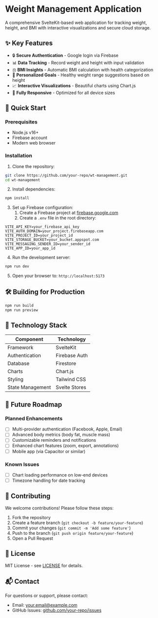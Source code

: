 # Weight Management Application

A comprehensive SvelteKit-based web application for tracking weight, height, and BMI with interactive visualizations and secure cloud storage.

## ✨ Key Features

- 🔒 **Secure Authentication** - Google login via Firebase
- 📊 **Data Tracking** - Record weight and height with input validation
- ⚖️ **BMI Insights** - Automatic BMI calculation with health categorization
- 🎯 **Personalized Goals** - Healthy weight range suggestions based on height
- 📈 **Interactive Visualizations** - Beautiful charts using Chart.js
- 📱 **Fully Responsive** - Optimized for all device sizes

## 🚀 Quick Start

### Prerequisites
- Node.js v16+
- Firebase account
- Modern web browser

### Installation

1. Clone the repository:
```bash
git clone https://github.com/your-repo/wt-management.git
cd wt-management
```

2. Install dependencies:
```bash
npm install
```

3. Set up Firebase configuration:
   1. Create a Firebase project at [firebase.google.com](https://firebase.google.com)
   2. Create a `.env` file in the root directory:
```env
VITE_API_KEY=your_firebase_api_key
VITE_AUTH_DOMAIN=your_project.firebaseapp.com
VITE_PROJECT_ID=your_project_id
VITE_STORAGE_BUCKET=your_bucket.appspot.com
VITE_MESSAGING_SENDER_ID=your_sender_id
VITE_APP_ID=your_app_id
```

4. Run the development server:
```bash
npm run dev
```

5. Open your browser to: `http://localhost:5173`

## 🛠️ Building for Production

```bash
npm run build
npm run preview
```

## 🧰 Technology Stack

| Component          | Technology           |
|--------------------|----------------------|
| Framework          | SvelteKit            |
| Authentication     | Firebase Auth        |
| Database           | Firestore            |
| Charts             | Chart.js             |
| Styling            | Tailwind CSS         |
| State Management   | Svelte Stores        |

## 📅 Future Roadmap

### Planned Enhancements
- [ ] Multi-provider authentication (Facebook, Apple, Email)
- [ ] Advanced body metrics (body fat, muscle mass)
- [ ] Customizable reminders and notifications
- [ ] Enhanced chart features (zoom, export, annotations)
- [ ] Mobile app (via Capacitor or similar)

### Known Issues
- [ ] Chart loading performance on low-end devices
- [ ] Timezone handling for date tracking

## 🤝 Contributing

We welcome contributions! Please follow these steps:

1. Fork the repository
2. Create a feature branch (`git checkout -b feature/your-feature`)
3. Commit your changes (`git commit -m 'Add some feature'`)
4. Push to the branch (`git push origin feature/your-feature`)
5. Open a Pull Request

## 📜 License

MIT License - see [LICENSE](LICENSE) for details.

## 📬 Contact

For questions or support, please contact:
- Email: your.email@example.com
- GitHub Issues: [github.com/your-repo/issues](https://github.com/your-repo/issues)
